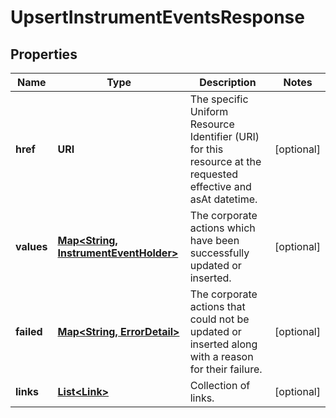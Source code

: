 

# UpsertInstrumentEventsResponse


## Properties

Name | Type | Description | Notes
------------ | ------------- | ------------- | -------------
**href** | **URI** | The specific Uniform Resource Identifier (URI) for this resource at the requested effective and asAt datetime. |  [optional]
**values** | [**Map&lt;String, InstrumentEventHolder&gt;**](InstrumentEventHolder.md) | The corporate actions which have been successfully updated or inserted. |  [optional]
**failed** | [**Map&lt;String, ErrorDetail&gt;**](ErrorDetail.md) | The corporate actions that could not be updated or inserted along with a reason for their failure. |  [optional]
**links** | [**List&lt;Link&gt;**](Link.md) | Collection of links. |  [optional]




